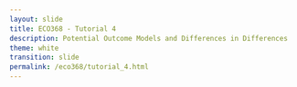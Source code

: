 ```yaml
---
layout: slide
title: ECO368 - Tutorial 4
description: Potential Outcome Models and Differences in Differences
theme: white
transition: slide
permalink: /eco368/tutorial_4.html
---
```

<section data-markdown data-separator="^\r?\n----\r?\n" data-separator-vertical="^\r?\n--\r?\n">
<script type="text/template">



## Potential Outcome Models and Differences in Differences
### ECO368 - Tutorial 4

![U of T Logo](u_of_t_crest.svg)

[Dario Toman](https://dariotoman.com/)

dario.toman@mail.utoronto.ca


----

### Probability Recap

- To understand this tutorial, it is crucial that you understand conditional expectations:
$$ \mathbb{E}[X|Y=y] $$

- Example: 
$$ \mathbb{E}[\text{Height} | \text{Occupation = Firefighter}]$$

--

### Numerical Example


----
## Potential Outcome Models
(Reference: Angrist & Pischke - _Mostly Harmless Econometrics_)

----

### Motivation: The health effects of hospital visits

- Suppose you are interested in studying the health effects of hospital visits, and have access to data from the National Health Interview Survey (NHIS)
- This data has 2 questions that may be helpful in your analysis:
    - "During the last 12 months, was the respondent a patient in a hospital overnight?"
    - "Would you say your health in general is excellent, very good, good, fair, or poor?"
- This data allows you to identify individuals who visit hospitals, and their health.

--


<style type="text/css">
.tg  {border-collapse:collapse;border-spacing:0;border-width:1px;border-style:solid;border-color:#ccc;}
.tg td{font-family:Arial, sans-serif;font-size:14px;padding:17px 15px;border-style:solid;border-width:0px;overflow:hidden;word-break:normal;border-color:#ccc;color:#333;background-color:#fff;}
.tg th{font-family:Arial, sans-serif;font-size:14px;font-weight:normal;padding:17px 15px;border-style:solid;border-width:0px;overflow:hidden;word-break:normal;border-color:#ccc;color:#333;background-color:#f0f0f0;}
.tg .tg-76mh{font-size:medium;border-color:#343434;text-align:left;vertical-align:top}
.tg .tg-ur59{border-color:#343434;text-align:left;vertical-align:top}
.tg .tg-a072{font-weight:bold;border-color:#343434;text-align:left;vertical-align:top}
</style>
<table class="tg">
  <tr>
    <th class="tg-ur59"></th>
    <th class="tg-a072">Sample Size</th>
    <th class="tg-a072">Mean Health Status</th>
    <th class="tg-a072">Std. Error</th>
  </tr>
  <tr>
    <td class="tg-a072">Hospital</td>
    <td class="tg-ur59">7,774</td>
    <td class="tg-ur59">3.21</td>
    <td class="tg-ur59">0.014</td>
  </tr>
  <tr>
    <td class="tg-a072">No Hospital</td>
    <td class="tg-ur59">90,049</td>
    <td class="tg-ur59">3.93</td>
    <td class="tg-76mh">0.003</td>
  </tr>
</table>

--

### Do hospitals make people healthier?

- A Naïve comparison of averages will lead you to conclude that hospitals make people sicker! 
- Why is this the case?
    - Clearly, the people who go to hospitals are very different from people who don't...
        - Typically people who choose to go to a hospital are already sick.
- Simply comparing the _treated_ population to the _untreated_ or _control_ population will introduce **Selection Bias**

--

## Potential Outcome Models

- Potential Outcome primarily aim to address this issue of selection bias when estimating the _causal effect_ of a treatment. 
- In this context **treatment** refers to some kind of intervention. Could be:
    - A hospital visit
    - Implementation of an aid program
    - Exposure to conflict

--

### Potential Outcome Notation

- We will denote treatment of individual using $D_i = \{0,1\}$ : 
 
 \begin{equation} D_i =
 \begin{cases}  
 1 & \text{if treated} \\\\
 0  & \text{if not treated} 
 \end{cases}
\end{equation}

- We think of each individual $i$ having _latent_ potential outcome $Y_i$:

\begin{equation} Y_i= 
\begin{cases}
Y_{1i} & \text{ if treated }(D_i=1) \\\\
Y_{0i} &\text{ if not treated } (D_i=0) 
\end{cases} 
\end{equation}

- NOTE: For any individual we can only observe $Y_{1i}$ **OR** $Y_{0i}$ !!!


--

### The Problem of Causal Inference

- We would like to know:
    - The causal effect of $D_i$ for individual $i$: $Y_{1i}-Y_{0i}$
    - The average causal effect: $ \mathbb{E}[Y_{1i}-Y_{0i}] $
- **But** it is impossible to observe both $Y_{1i}$ and $Y_{0i}$
<br></br>

- In the hospital problem, you would need to know:
    - John Smith's health in the world where he goes to the hospital, and
    - John Smith's health in the world where he does not got to the hospital.

--

### Selection Bias

#### What went wrong in our hospital example?

- We did a Naïve comparison of averages: 

\begin{align} \mathbb{E}[Y_i | D_i=1] - \mathbb{E}[Y_i | D_i=0] & = \mathbb{E}[Y_{1i} | D_i=1] - \mathbb{E}[Y_{0i} | D_i=0] \\\\ 
& = \mathbb{E}[Y_{1i} | D_i=1] - \mathbb{E}[Y_{0i} | D_i=1] \\\\ & \qquad + \mathbb{E}[Y_{0i} | D_i=1] - \mathbb{E}[Y_{0i} | D_i=0] \end{align}

--

\begin{align} \mathbb{E}[Y_i | D_i=1] - \mathbb{E}[Y_i | D_i=0] &= \underbrace{\mathbb{E}[Y_{1i} | D_i=1] - \mathbb{E}[Y_{0i} | D_i=1]}_{\text{Average Treatment Effect on the Treated}} \\\\ & \qquad + \mathbb{E}[Y_{0i} | D_i=1] - \mathbb{E}[Y_{0i} | D_i=0] \end{align}


----

### Questions?


 
(Reminder - I have OH after tutorial)

</script>
</section>